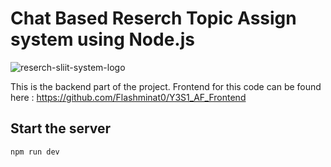 # Chat Based Reserch Topic Assign system using Node.js


![reserch-sliit-system-logo](https://firebasestorage.googleapis.com/v0/b/y3s1-sliit-af.appspot.com/o/Logo%20AF.png?alt=media&token=2abbb496-a605-40b9-8266-4fc5b4ae1cce)


This is the backend part of the project. Frontend for this code can be found here : https://github.com/Flashminat0/Y3S1_AF_Frontend


## Start the server

```bash
npm run dev
```
